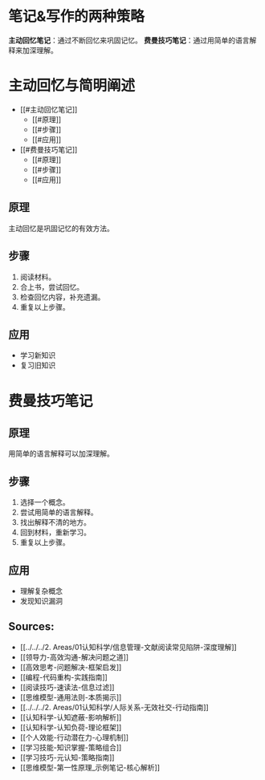 
# 笔记&写作的两种策略

**主动回忆笔记**：通过不断回忆来巩固记忆。
**费曼技巧笔记**：通过用简单的语言解释来加深理解。
# 主动回忆与简明阐述
- [[#主动回忆笔记]]
  - [[#原理]]
  - [[#步骤]]
  - [[#应用]]
- [[#费曼技巧笔记]]
  - [[#原理]]
  - [[#步骤]]
  - [[#应用]]

## 原理
主动回忆是巩固记忆的有效方法。

## 步骤
1.  阅读材料。
2.  合上书，尝试回忆。
3.  检查回忆内容，补充遗漏。
4.  重复以上步骤。

## 应用
*   学习新知识
*   复习旧知识

# 费曼技巧笔记
## 原理
用简单的语言解释可以加深理解。

## 步骤
1.  选择一个概念。
2.  尝试用简单的语言解释。
3.  找出解释不清的地方。
4.  回到材料，重新学习。
5.  重复以上步骤。

## 应用
*   理解复杂概念
*   发现知识漏洞

## Sources:

- [[../../../2. Areas/01认知科学/信息管理-文献阅读常见陷阱-深度理解]]
- [[领导力-高效沟通-解决问题之道]]
- [[高效思考-问题解决-框架启发]]
- [[编程-代码重构-实践指南]]
- [[阅读技巧-速读法-信息过滤]]
- [[思维模型-通用法则-本质揭示]]
- [[../../../2. Areas/01认知科学/人际关系-无效社交-行动指南]]
- [[认知科学-认知遮蔽-影响解析]]
- [[认知科学-认知负荷-理论框架]]
- [[个人效能-行动潜在力-心理机制]]
- [[学习技能-知识掌握-策略组合]]
- [[学习技巧-元认知-策略指南]]
- [[思维模型-第一性原理_示例笔记-核心解析]]